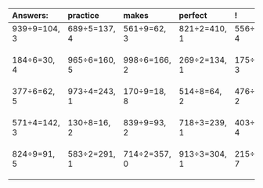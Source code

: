 | Answers: | practice | makes | perfect | ! |
| :--- | :--- | :--- | :--- | :--- |
| 939÷9=104, 3 | 689÷5=137, 4 | 561÷9=62, 3 | 821÷2=410, 1 | 556÷8=69, 4 | 
|   |   |   |   |   | 
|   |   |   |   |   | 
|   |   |   |   |   | 
| 184÷6=30, 4 | 965÷6=160, 5 | 998÷6=166, 2 | 269÷2=134, 1 | 175÷4=43, 3 | 
|   |   |   |   |   | 
|   |   |   |   |   | 
|   |   |   |   |   | 
| 377÷6=62, 5 | 973÷4=243, 1 | 170÷9=18, 8 | 514÷8=64, 2 | 476÷6=79, 2 | 
|   |   |   |   |   | 
|   |   |   |   |   | 
|   |   |   |   |   | 
| 571÷4=142, 3 | 130÷8=16, 2 | 839÷9=93, 2 | 718÷3=239, 1 | 403÷7=57, 4 | 
|   |   |   |   |   | 
|   |   |   |   |   | 
|   |   |   |   |   | 
| 824÷9=91, 5 | 583÷2=291, 1 | 714÷2=357, 0 | 913÷3=304, 1 | 215÷8=26, 7 | 
|   |   |   |   |   | 
|   |   |   |   |   | 
|   |   |   |   |   | 
